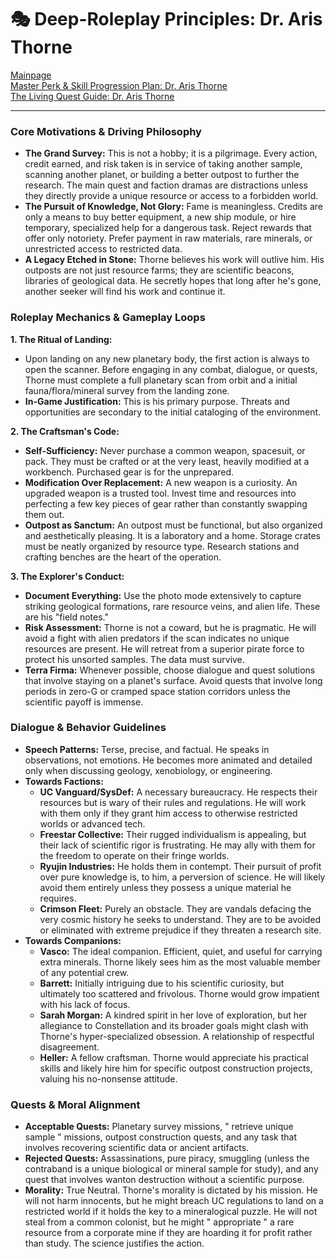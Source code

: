 
# 🎭 Deep-Roleplay Principles: Dr. Aris Thorne

[Mainpage](README.md)   
[Master Perk & Skill Progression Plan: Dr. Aris Thorne](perks_skills.md)   
[The Living Quest Guide: Dr. Aris Thorne](quest_guide.md)   

---

### Core Motivations & Driving Philosophy

*   **The Grand Survey:** This is not a hobby; it is a pilgrimage. Every action, credit earned, and risk taken is in service of taking another sample, scanning another planet, or building a better outpost to further the research. The main quest and faction dramas are distractions unless they directly provide a unique resource or access to a forbidden world.
*   **The Pursuit of Knowledge, Not Glory:** Fame is meaningless. Credits are only a means to buy better equipment, a new ship module, or hire temporary, specialized help for a dangerous task. Reject rewards that offer only notoriety. Prefer payment in raw materials, rare minerals, or unrestricted access to restricted data.
*   **A Legacy Etched in Stone:** Thorne believes his work will outlive him. His outposts are not just resource farms; they are scientific beacons, libraries of geological data. He secretly hopes that long after he's gone, another seeker will find his work and continue it.

### Roleplay Mechanics & Gameplay Loops

**1. The Ritual of Landing:**
*   Upon landing on any new planetary body, the first action is always to open the scanner. Before engaging in any combat, dialogue, or quests, Thorne must complete a full planetary scan from orbit and a initial fauna/flora/mineral survey from the landing zone.
*   **In-Game Justification:** This is his primary purpose. Threats and opportunities are secondary to the initial cataloging of the environment.

**2. The Craftsman's Code:**
*   **Self-Sufficiency:** Never purchase a common weapon, spacesuit, or pack. They must be crafted or at the very least, heavily modified at a workbench. Purchased gear is for the unprepared.
*   **Modification Over Replacement:** A new weapon is a curiosity. An upgraded weapon is a trusted tool. Invest time and resources into perfecting a few key pieces of gear rather than constantly swapping them out.
*   **Outpost as Sanctum:** An outpost must be functional, but also organized and aesthetically pleasing. It is a laboratory and a home. Storage crates must be neatly organized by resource type. Research stations and crafting benches are the heart of the operation.

**3. The Explorer's Conduct:**
*   **Document Everything:** Use the photo mode extensively to capture striking geological formations, rare resource veins, and alien life. These are his "field notes."
*   **Risk Assessment:** Thorne is not a coward, but he is pragmatic. He will avoid a fight with alien predators if the scan indicates no unique resources are present. He will retreat from a superior pirate force to protect his unsorted samples. The data must survive.
*   **Terra Firma:** Whenever possible, choose dialogue and quest solutions that involve staying on a planet's surface. Avoid quests that involve long periods in zero-G or cramped space station corridors unless the scientific payoff is immense.

### Dialogue & Behavior Guidelines

*   **Speech Patterns:** Terse, precise, and factual. He speaks in observations, not emotions. He becomes more animated and detailed only when discussing geology, xenobiology, or engineering.
*   **Towards Factions:**
    *   **UC Vanguard/SysDef:** A necessary bureaucracy. He respects their resources but is wary of their rules and regulations. He will work with them only if they grant him access to otherwise restricted worlds or advanced tech.
    *   **Freestar Collective:** Their rugged individualism is appealing, but their lack of scientific rigor is frustrating. He may ally with them for the freedom to operate on their fringe worlds.
    *   **Ryujin Industries:** He holds them in contempt. Their pursuit of profit over pure knowledge is, to him, a perversion of science. He will likely avoid them entirely unless they possess a unique material he requires.
    *   **Crimson Fleet:** Purely an obstacle. They are vandals defacing the very cosmic history he seeks to understand. They are to be avoided or eliminated with extreme prejudice if they threaten a research site.
*   **Towards Companions:**
    *   **Vasco:** The ideal companion. Efficient, quiet, and useful for carrying extra minerals. Thorne likely sees him as the most valuable member of any potential crew.
    *   **Barrett:** Initially intriguing due to his scientific curiosity, but ultimately too scattered and frivolous. Thorne would grow impatient with his lack of focus.
    *   **Sarah Morgan:** A kindred spirit in her love of exploration, but her allegiance to Constellation and its broader goals might clash with Thorne's hyper-specialized obsession. A relationship of respectful disagreement.
    *   **Heller:** A fellow craftsman. Thorne would appreciate his practical skills and likely hire him for specific outpost construction projects, valuing his no-nonsense attitude.

### Quests & Moral Alignment

*   **Acceptable Quests:** Planetary survey missions, " retrieve unique sample " missions, outpost construction quests, and any task that involves recovering scientific data or ancient artifacts.
*   **Rejected Quests:** Assassinations, pure piracy, smuggling (unless the contraband is a unique biological or mineral sample for study), and any quest that involves wanton destruction without a scientific purpose.
*   **Morality:** True Neutral. Thorne's morality is dictated by his mission. He will not harm innocents, but he might breach UC regulations to land on a restricted world if it holds the key to a mineralogical puzzle. He will not steal from a common colonist, but he might " appropriate " a rare resource from a corporate mine if they are hoarding it for profit rather than study. The science justifies the action.
